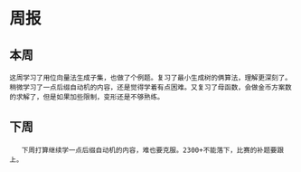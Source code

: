 # 周报 
## 本周
	这周学习了用位向量法生成子集，也做了个例题。复习了最小生成树的俩算法，理解更深刻了。稍微学习了一点后缀自动机的内容，还是觉得学着有点困难。又复习了母函数，会做金币方案数的求解了，但是如果加些限制，变形还是不够熟练。
## 下周
       下周打算继续学一点后缀自动机的内容，难也要克服。2300+不能落下，比赛的补题要跟上。
        
       

